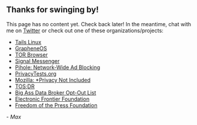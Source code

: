 ## Thanks for swinging by!

This page has no content yet. Check back later! In the meantime, chat with me on [Twitter](https://twitter.com/maximedale) or check out one of these organizations/projects:

- [Tails Linux](https://tails.boum.org/)
- [GrapheneOS](https://grapheneos.org)
- [TOR Browser](https://www.torproject.org)
- [Signal Messenger](https://www.signal.org)
- [Pihole: Network-Wide Ad Blocking](https://pi-hole.net)
- [PrivacyTests.org](https://privacytests.org)
- [Mozilla: \*Privacy Not Included](https://foundation.mozilla.org/en/privacynotincluded/)
- [TOS;DR](https://tosdr.org)
- [Big Ass Data Broker Opt-Out List](https://github.com/yaelwrites/Big-Ass-Data-Broker-Opt-Out-List)
- [Electronic Frontier Foundation](https://www.eff.org)
- [Freedom of the Press Foundation](https://freedom.press)

*- Max*
